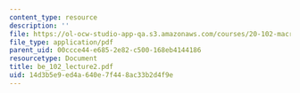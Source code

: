 ```yaml
---
content_type: resource
description: ''
file: https://ol-ocw-studio-app-qa.s3.amazonaws.com/courses/20-102-macroepidemiology-be-102-spring-2005/14d3b5e9ed4a640e7f448ac33b2d4f9e_be_102_lecture2.pdf
file_type: application/pdf
parent_uid: 00ccce44-e685-2e82-c500-168eb4144186
resourcetype: Document
title: be_102_lecture2.pdf
uid: 14d3b5e9-ed4a-640e-7f44-8ac33b2d4f9e
---
```

